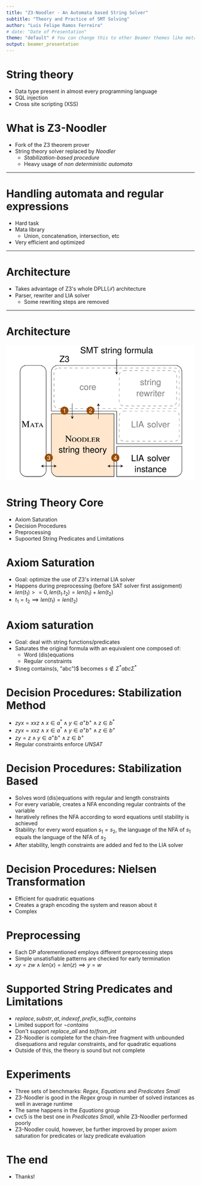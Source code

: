 ```yaml
---
title: "Z3-Noodler - An Automata based String Solver"
subtitle: "Theory and Practice of SMT Solving"
author: "Luís Felipe Ramos Ferreira"
# date: "Date of Presentation"
theme: "default" # You can change this to other Beamer themes like metropolis, Madrid, etc.
output: beamer_presentation
---
```


# String theory

- Data type present in almost every programming language
- SQL injection
- Cross site scripting (XSS)

# What is Z3-Noodler

- Fork of the Z3 theorem prover
- String theory solver replaced by *Noodler*
  - *Stabilization-based procedure*
  - Heavy usage of *non deterministic automata*

---

# Handling automata and regular expressions

- Hard task
- Mata library
  - Union, concatenation, intersection, etc
- Very efficient and optimized

---

# Architecture

- Takes advantage of Z3's whole DPLL($\mathcal{T}$) architecture
- Parser, rewriter and LIA solver
  - Some rewriting steps are removed

---

# Architecture
  
![Z3-Noodler architecture](images/arch.png)

# String Theory Core

- Axiom Saturation
- Decision Procedures
- Preprocessing
- Supoorted String Predicates and Limitations

# Axiom Saturation

- Goal: optimize the use of Z3's internal LIA solver
- Happens during preprocessing (before SAT solver first assignment)
- $len(t_1) >= 0, len(t_1.t_2) = len(t_1) + len(t_2)$
- $t_1 = t_2 \implies len(t_1) = len(t_2)$

# Axiom saturation

- Goal: deal with string functions/predicates
- Saturates the original formula with an equivalent one composed of:
  - Word (dis)equations
  - Regular constraints
- $\neg contains(s, "abc")$ becomes $s \notin \Sigma^*abc\Sigma^*$

# Decision Procedures: Stabilization Method

- $zyx = xxz \land x \in a^* \land y \in a^+b^+ \land z \in b^*$
- $zyx = xxz \land x \in a^* \land y \in a^+b^+ \land z \in b^+$
- $zy = z \land y \in a^+b^+ \land z \in b^+$
- Regular constraints enforce *UNSAT*

# Decision Procedures: Stabilization Based

- Solves word (dis)equations with regular and length constraints
- For every variable, creates a NFA enconding regular contraints of the variable
- Iteratively refines the NFA according to word equations until stability is achieved
- Stability: for every word equation $s_1 = s_2$, the language of the NFA of $s_1$ equals the language of the NFA
of $s_2$
- After stability, length constraints are added and fed to the LIA solver

# Decision Procedures: Nielsen Transformation

- Efficient for quadratic equations
- Creates a graph encoding the system and reason about it
- Complex

# Preprocessing

- Each DP aforementioned employs different preprocessing steps
- Simple unsatisfiable patterns are checked for early termination
- $xy = zw \land len(x) = len(z) \implies y = w$

# Supported String Predicates and Limitations

- $replace, substr, at, indexof, prefix, suffix, contains$
- Limited support for $\neg contains$
- Don't support $replace\_all$ and $to/from\_int$
- Z3-Noodler is complete for the chain-free fragment with unbounded disequations and regular constraints, and for quadratic equations
- Outside of this, the theory is sound but not complete

# Experiments

- Three sets of benchmarks: *Regex*, *Equations* and *Predicates Small*
- Z3-Noodler is good in the *Regex* group in number of solved instances as well in average runtime
- The same happens in the *Equations* group
- cvc5 is the best one in *Predicates Small*, while Z3-Noodler performed poorly
- Z3-Noodler could, however, be further improved by proper axiom saturation for predicates or lazy predicate evaluation

# The end

- Thanks!
